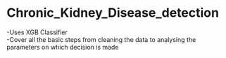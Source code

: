 # Chronic_Kidney_Disease_detection
-Uses XGB Classifier<br>
-Cover all the basic steps from cleaning the data to analysing the parameters on which decision is made
